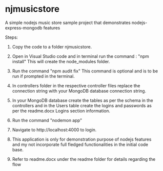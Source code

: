 # njmusicstore
A simple nodejs music store sample project that demonstrates nodejs-express-mongodb features

Steps:

1. Copy the code to a folder njmusicstore.

2. Open in Visual Studio code and in terminal run the command : "npm install"
   This will create the node_modules folder.

3. Run the command "npm audit fix"
   This command is optional and is to be run if prompted in the terminal.

4. In controllers folder in the respective controller files replace the connection string with your MongoDB database connection string.

5. In your MongoDB database create the tables as per the schema in the controllers and in the Users table create the logins and passwords as per the readme.docx Logins section information.

6. Run the command "nodemon app" 

7. Navigate to http://localhost:4000 to login.

8. This application is only for demonstration purpose of nodejs features and my not incorporate full fledged functionalities in the initial code base.

9. Refer to readme.docx under the readme folder for details regarding the flow
